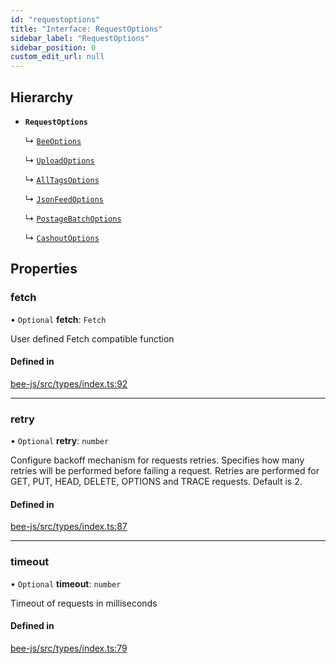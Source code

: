 ```yaml
---
id: "requestoptions"
title: "Interface: RequestOptions"
sidebar_label: "RequestOptions"
sidebar_position: 0
custom_edit_url: null
---
```


## Hierarchy

- **`RequestOptions`**

  ↳ [`BeeOptions`](beeoptions.md)

  ↳ [`UploadOptions`](uploadoptions.md)

  ↳ [`AllTagsOptions`](alltagsoptions.md)

  ↳ [`JsonFeedOptions`](jsonfeedoptions.md)

  ↳ [`PostageBatchOptions`](postagebatchoptions.md)

  ↳ [`CashoutOptions`](cashoutoptions.md)

## Properties

### fetch

• `Optional` **fetch**: `Fetch`

User defined Fetch compatible function

#### Defined in

[bee-js/src/types/index.ts:92](https://github.com/ethersphere/bee-js/blob/ae6a776/src/types/index.ts#L92)

___

### retry

• `Optional` **retry**: `number`

Configure backoff mechanism for requests retries.
Specifies how many retries will be performed before failing a request.
Retries are performed for GET, PUT, HEAD, DELETE, OPTIONS and TRACE requests.
Default is 2.

#### Defined in

[bee-js/src/types/index.ts:87](https://github.com/ethersphere/bee-js/blob/ae6a776/src/types/index.ts#L87)

___

### timeout

• `Optional` **timeout**: `number`

Timeout of requests in milliseconds

#### Defined in

[bee-js/src/types/index.ts:79](https://github.com/ethersphere/bee-js/blob/ae6a776/src/types/index.ts#L79)
